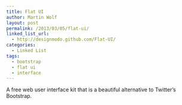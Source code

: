 ```yaml
---
title: Flat UI
author: Martin Wolf
layout: post
permalink: /2013/03/05/flat-ui/
linked_list_url:
  - http://designmodo.github.com/Flat-UI/
categories:
  - Linked List
tags:
  - bootstrap
  - flat ui
  - interface
---
```

A free web user interface kit that is a beautiful alternative to Twitter&#8217;s Bootstrap.